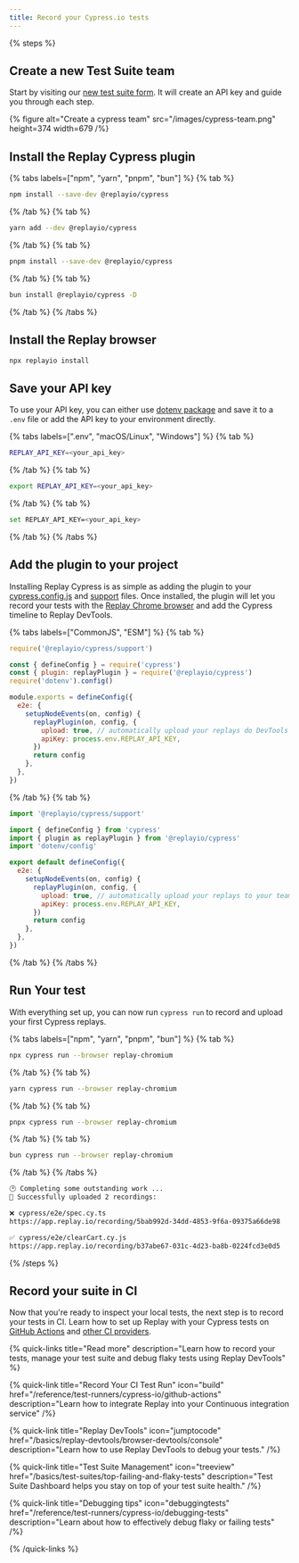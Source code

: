 ```yaml
---
title: Record your Cypress.io tests
---
```


{% steps %}

## Create a new Test Suite team

Start by visiting our [new test suite form](https://app.replay.io/team/new/tests).
It will create an API key and guide you through each step.

{% figure
    alt="Create a cypress team"
    src="/images/cypress-team.png"
    height=374
    width=679
/%}

## Install the Replay Cypress plugin

{% tabs labels=["npm", "yarn", "pnpm", "bun"] %}
{% tab %}

```sh
npm install --save-dev @replayio/cypress
```

{% /tab %}
{% tab %}

```sh
yarn add --dev @replayio/cypress
```

{% /tab %}
{% tab %}

```sh
pnpm install --save-dev @replayio/cypress
```

{% /tab %}
{% tab %}

```sh
bun install @replayio/cypress -D
```

{% /tab %}
{% /tabs %}

## Install the Replay browser

```sh
npx replayio install
```

## Save your API key

To use your API key, you can either use [dotenv package](https://www.npmjs.com/package/dotenv) and save it to a `.env` file or add the API key to your environment directly.

{% tabs labels=[".env", "macOS/Linux", "Windows"] %}
{% tab %}

```bash {% fileName=".env" %}
REPLAY_API_KEY=<your_api_key>
```

{% /tab %}
{% tab %}

```sh
export REPLAY_API_KEY=<your_api_key>
```

{% /tab %}
{% tab %}

```sh
set REPLAY_API_KEY=<your_api_key>
```

{% /tab %}
{% /tabs %}

## Add the plugin to your project

Installing Replay Cypress is as simple as adding the plugin to your [cypress.config.js](https://docs.cypress.io/guides/references/configuration) and [support](https://docs.cypress.io/guides/core-concepts/writing-and-organizing-tests#Support-file) files. Once installed, the plugin will let you record your tests with the [Replay Chrome browser](/reference/replay-runtimes/replay-chrome) and add the Cypress timeline to Replay DevTools.

{% tabs labels=["CommonJS", "ESM"] %}
{% tab %}

```js {% fileName="cypress/support/e2e.js" %}
require('@replayio/cypress/support')
```

```js {% lineNumbers=true fileName="cypress.config.js" highlight=[2,"8-12"] %}
const { defineConfig } = require('cypress')
const { plugin: replayPlugin } = require('@replayio/cypress')
require('dotenv').config()

module.exports = defineConfig({
  e2e: {
    setupNodeEvents(on, config) {
      replayPlugin(on, config, {
        upload: true, // automatically upload your replays do DevTools
        apiKey: process.env.REPLAY_API_KEY,
      })
      return config
    },
  },
})
```

{% /tab %}
{% tab %}

```js {% fileName="cypress/support/e2e.ts" %}
import '@replayio/cypress/support'
```

```js {% lineNumbers=true fileName="cypress.config.ts" highlight=[2,"8-12"] %}
import { defineConfig } from 'cypress'
import { plugin as replayPlugin } from '@replayio/cypress'
import 'dotenv/config'

export default defineConfig({
  e2e: {
    setupNodeEvents(on, config) {
      replayPlugin(on, config, {
        upload: true, // automatically upload your replays to your team
        apiKey: process.env.REPLAY_API_KEY,
      })
      return config
    },
  },
})
```

{% /tab %}
{% /tabs %}

## Run Your test

With everything set up, you can now run `cypress run` to record and upload your first Cypress replays.

{% tabs labels=["npm", "yarn", "pnpm", "bun"] %}
{% tab %}

```sh
npx cypress run --browser replay-chromium
```

{% /tab %}
{% tab %}

```sh
yarn cypress run --browser replay-chromium
```

{% /tab %}
{% tab %}

```sh
pnpx cypress run --browser replay-chromium
```

{% /tab %}
{% tab %}

```sh
bun cypress run --browser replay-chromium
```

{% /tab %}
{% /tabs %}

```sh
🕑 Completing some outstanding work ...
🚀 Successfully uploaded 2 recordings:

❌ cypress/e2e/spec.cy.ts
https://app.replay.io/recording/5bab992d-34dd-4853-9f6a-09375a66de98

✅ cypress/e2e/clearCart.cy.js
https://app.replay.io/recording/b37abe67-031c-4d23-ba8b-0224fcd3e0d5
```

{% /steps %}

## Record your suite in CI

Now that you're ready to inspect your local tests, the next step is to record your tests in CI. Learn how to set up Replay with your Cypress tests on [GitHub Actions](/reference/test-runners/cypress-io/github-actions) and [other CI providers](/reference/test-runners/cypress-io/other-ci-providers).

{% quick-links title="Read more" description="Learn how to record your tests, manage your test suite and debug flaky tests using Replay DevTools" %}

{% quick-link
  title="Record Your CI Test Run"
  icon="build"
  href="/reference/test-runners/cypress-io/github-actions"
  description="Learn how to integrate Replay into your Continuous integration service"
/%}

{% quick-link
  title="Replay DevTools"
  icon="jumptocode"
  href="/basics/replay-devtools/browser-devtools/console"
  description="Learn how to use Replay DevTools to debug your tests."
/%}

{% quick-link
  title="Test Suite Management"
  icon="treeview"
  href="/basics/test-suites/top-failing-and-flaky-tests"
  description="Test Suite Dashboard helps you stay on top of your test suite health."
/%}

{% quick-link
  title="Debugging tips"
  icon="debuggingtests"
  href="/reference/test-runners/cypress-io/debugging-tests"
  description="Learn about how to effectively debug flaky or failing tests"
/%}

{% /quick-links %}
